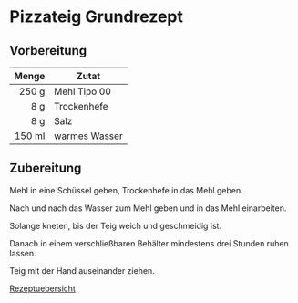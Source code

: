 # Pizzateig Grundrezept

## Vorbereitung

|  Menge | Zutat         |
| ------:| ------------- |
|  250 g | Mehl Tipo 00  |
|    8 g | Trockenhefe   |
|    8 g | Salz          |
| 150 ml | warmes Wasser | 

## Zubereitung

Mehl in eine Schüssel geben, Trockenhefe in das Mehl geben.

Nach und nach das Wasser zum Mehl geben und in das Mehl einarbeiten.

Solange kneten, bis der Teig weich und geschmeidig ist.

Danach in einem verschließbaren Behälter mindestens drei Stunden ruhen lassen. 

Teig mit der Hand auseinander ziehen.

[Rezeptuebersicht](./index.md)